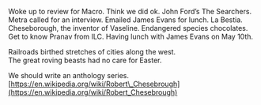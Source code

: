 Woke up to review for Macro. Think we did ok. John Ford’s The Searchers. Metra called for an interview. Emailed James Evans for lunch. La Bestia. Cheseborough, the inventor of Vaseline. Endangered species chocolates. Get to know Pranav from ILC. Having lunch with James Evans on May 10th. 

Railroads birthed stretches of cities along the west.   
The great roving beasts had no care for Easter.

We should write an anthology series.  
[https://en.wikipedia.org/wiki/Robert\_Chesebrough](https://en.wikipedia.org/wiki/Robert_Chesebrough)
